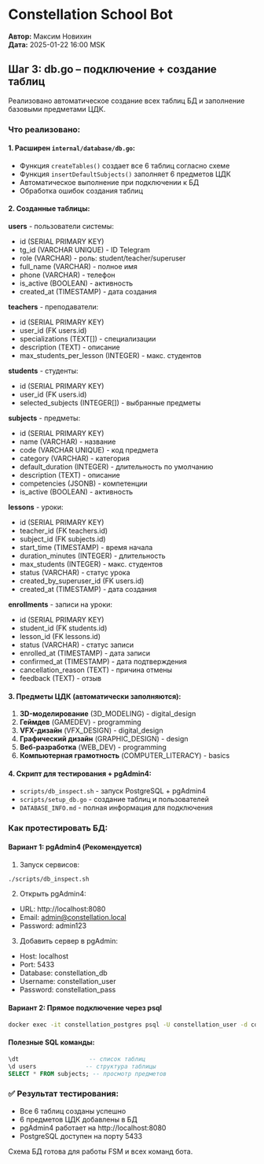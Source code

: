 # Constellation School Bot
**Автор:** Максим Новихин  
**Дата:** 2025-01-22 16:00 MSK

## Шаг 3: db.go – подключение + создание таблиц

Реализовано автоматическое создание всех таблиц БД и заполнение базовыми предметами ЦДК.

### Что реализовано:

#### 1. Расширен `internal/database/db.go`:
- Функция `createTables()` создает все 6 таблиц согласно схеме
- Функция `insertDefaultSubjects()` заполняет 6 предметов ЦДК
- Автоматическое выполнение при подключении к БД
- Обработка ошибок создания таблиц

#### 2. Созданные таблицы:

**users** - пользователи системы:
- id (SERIAL PRIMARY KEY)
- tg_id (VARCHAR UNIQUE) - ID Telegram
- role (VARCHAR) - роль: student/teacher/superuser
- full_name (VARCHAR) - полное имя
- phone (VARCHAR) - телефон
- is_active (BOOLEAN) - активность
- created_at (TIMESTAMP) - дата создания

**teachers** - преподаватели:
- id (SERIAL PRIMARY KEY)
- user_id (FK users.id)
- specializations (TEXT[]) - специализации
- description (TEXT) - описание
- max_students_per_lesson (INTEGER) - макс. студентов

**students** - студенты:
- id (SERIAL PRIMARY KEY)
- user_id (FK users.id) 
- selected_subjects (INTEGER[]) - выбранные предметы

**subjects** - предметы:
- id (SERIAL PRIMARY KEY)
- name (VARCHAR) - название
- code (VARCHAR UNIQUE) - код предмета
- category (VARCHAR) - категория
- default_duration (INTEGER) - длительность по умолчанию
- description (TEXT) - описание
- competencies (JSONB) - компетенции
- is_active (BOOLEAN) - активность

**lessons** - уроки:
- id (SERIAL PRIMARY KEY)
- teacher_id (FK teachers.id)
- subject_id (FK subjects.id)
- start_time (TIMESTAMP) - время начала
- duration_minutes (INTEGER) - длительность
- max_students (INTEGER) - макс. студентов
- status (VARCHAR) - статус урока
- created_by_superuser_id (FK users.id)
- created_at (TIMESTAMP) - дата создания

**enrollments** - записи на уроки:
- id (SERIAL PRIMARY KEY)
- student_id (FK students.id)
- lesson_id (FK lessons.id)
- status (VARCHAR) - статус записи
- enrolled_at (TIMESTAMP) - дата записи
- confirmed_at (TIMESTAMP) - дата подтверждения
- cancellation_reason (TEXT) - причина отмены
- feedback (TEXT) - отзыв

#### 3. Предметы ЦДК (автоматически заполняются):
1. **3D-моделирование** (3D_MODELING) - digital_design
2. **Геймдев** (GAMEDEV) - programming
3. **VFX-дизайн** (VFX_DESIGN) - digital_design
4. **Графический дизайн** (GRAPHIC_DESIGN) - design
5. **Веб-разработка** (WEB_DEV) - programming
6. **Компьютерная грамотность** (COMPUTER_LITERACY) - basics

#### 4. Скрипт для тестирования + pgAdmin4:
- `scripts/db_inspect.sh` - запуск PostgreSQL + pgAdmin4  
- `scripts/setup_db.go` - создание таблиц и пользователей
- `DATABASE_INFO.md` - полная информация для подключения

### Как протестировать БД:

#### Вариант 1: pgAdmin4 (Рекомендуется)
1. Запуск сервисов:
```bash
./scripts/db_inspect.sh
```

2. Открыть pgAdmin4:
- URL: http://localhost:8080
- Email: admin@constellation.local
- Password: admin123

3. Добавить сервер в pgAdmin:
- Host: localhost
- Port: 5433  
- Database: constellation_db
- Username: constellation_user
- Password: constellation_pass

#### Вариант 2: Прямое подключение через psql
```bash
docker exec -it constellation_postgres psql -U constellation_user -d constellation_db
```

#### Полезные SQL команды:
```sql
\dt                    -- список таблиц
\d users              -- структура таблицы
SELECT * FROM subjects; -- просмотр предметов
```

### ✅ Результат тестирования:
- Все 6 таблиц созданы успешно  
- 6 предметов ЦДК добавлены в БД
- pgAdmin4 работает на http://localhost:8080
- PostgreSQL доступен на порту 5433

Схема БД готова для работы FSM и всех команд бота.

